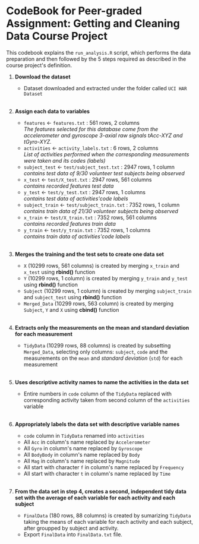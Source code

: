 # CodeBook for Peer-graded Assignment: Getting and Cleaning Data Course Project

This codebook explains the `run_analysis.R` script, which performs the data preparation and then followed by the 5 steps required as described in the course project's definition.

1. **Download the dataset**
    + Dataset downloaded and extracted under the folder called `UCI HAR Dataset`
    
    <br/>
2. **Assign each data to variables**
    + `features` <- `features.txt` : 561 rows, 2 columns <br/>
        *The features selected for this database come from the accelerometer and gyroscope 3-axial raw signals tAcc-XYZ and tGyro-XYZ.*
    + `activities` <- `activity_labels.txt` : 6 rows, 2 columns <br/>
        *List of activities performed when the corresponding measurements were taken and its codes (labels)*
    + `subject_test` <- `test/subject_test.txt` : 2947 rows, 1 column <br/>
        *contains test data of 9/30 volunteer test subjects being observed*
    + `x_test` <- `test/X_test.txt` : 2947 rows, 561 columns <br/>
        *contains recorded features test data*
    + `y_test` <- `test/y_test.txt` : 2947 rows, 1 columns <br/>
        *contains test data of activities'code labels*
    + `subject_train` <- `test/subject_train.txt` : 7352 rows, 1 column <br/>
        *contains train data of 21/30 volunteer subjects being observed*
    + `x_train` <- `test/X_train.txt` : 7352 rows, 561 columns <br/>
        *contains recorded features train data*
    + `y_train` <- `test/y_train.txt` : 7352 rows, 1 columns <br/>
        *contains train data of activities'code labels*
   
    <br/>
3. **Merges the training and the test sets to create one data set**
    + `X` (10299 rows, 561 columns) is created by merging `x_train` and `x_test` using **rbind()** function
    + `Y` (10299 rows, 1 column) is created by merging `y_train` and `y_test` using **rbind()** function
    + `Subject` (10299 rows, 1 column) is created by merging `subject_train` and `subject_test` using **rbind()** function
    + `Merged_Data` (10299 rows, 563 column) is created by merging `Subject`, `Y` and `X` using **cbind()** function
   
    <br/>
4. **Extracts only the measurements on the mean and standard deviation for each measurement**
    + `TidyData` (10299 rows, 88 columns) is created by subsetting `Merged_Data`, selecting only columns: `subject`, `code` and the measurements on the `mean` and *standard deviation* (`std`) for each measurement

    <br/>
5. **Uses descriptive activity names to name the activities in the data set**
    + Entire numbers in `code` column of the `TidyData` replaced with corresponding activity taken from second column of the `activities` variable

    <br/>
6. **Appropriately labels the data set with descriptive variable names**
    + `code` column in `TidyData` renamed into `activities`
    +  All `Acc` in column's name replaced by `Accelerometer`
    +  All `Gyro` in column's name replaced by `Gyroscope`
    +  All `BodyBody` in column's name replaced by `Body`
    +  All `Mag` in column's name replaced by `Magnitude`
    +  All start with character `f` in column's name replaced by `Frequency`
    +  All start with character `t` in column's name replaced by `Time`

    <br/>
7. **From the data set in step 4, creates a second, independent tidy data set with the average of each variable for each activity and each subject**
    + `FinalData` (180 rows, 88 columns) is created by sumarizing `TidyData` taking the means of each variable for each activity and each subject, after groupped by subject and activity.
    + Export `FinalData` into `FinalData.txt` file.